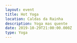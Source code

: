 ```yaml
---
layout: event
title: Hot Yoga
location: Caldas da Rainha
description: Yoga mas quente
date: 2019-10-29T21:00:00.000Z
type: Yoga
---
```


